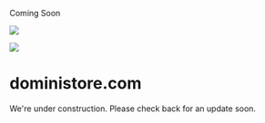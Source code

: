 Coming Soon








![](//assets.squarespace.com/universal/images-v6/parking-page/black-grid.jpg)

[![](//assets.squarespace.com/universal/images-v6/damask/logo-light.svg)](http://www.squarespace.com)

doministore.com
===============

We're under construction. Please check back for an update soon.